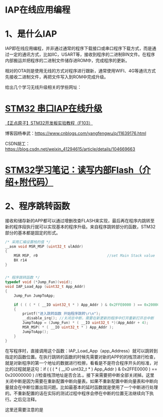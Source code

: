 # IAP在线应用编程

# 1、是什么IAP

​	IAP即在线应用编程，并非通过通常的程序下载接口或串口程序下载方式，而是通过一定的通讯方式，比如IIC，USART等，接收到程序的二进制BIN文件。在程序内部搬运并把程序的二进制文件储存进ROM中，完成程序的更新。

相对的OTA则是使用无线的方式对程序进行跟新，通常使用WIFI、4G等通讯方式先接收二进制文件，再把文件写入到ROM中完成升级。

给出几个学习无线升级相关的学些网址：

# [STM32 串口IAP在线升级](https://www.cnblogs.com/ZzJan/p/11564060.html)

[【正点原子】STM32开发板实验教程（F103）](https://www.bilibili.com/video/BV1kx411k7JT?spm_id_from=333.788.b_636f6d6d656e74.6)

博客园杨奉武：https://www.cnblogs.com/yangfengwu/p/11639176.html

CSDN胡工：https://blog.csdn.net/weixin_41294615/article/details/104669663

# [STM32学习笔记：读写内部Flash（介绍+附代码）](https://www.cnblogs.com/pertor/p/9484663.html)

# 2、程序跳转函数

接收和储存新的APP都可以通过增删改查FLASH来实现，最后再在程序内跳转至新的程序段执行就可以实现基本的程序升级。来自程序跳转部分的函数，STM32部分的基本都是固定的形式。

```c
/* 采用汇编设置栈的值 */
__asm void MSR_MSP (uint32_t ulAddr) 
{
    MSR MSP, r0 			                   //set Main Stack value
    BX r14
}


/* 程序跳转函数 */
typedef void (*Jump_Fun)(void);
void IAP_Load_App (uint32_t App_Addr)
{
	Jump_Fun JumpToApp; 
    
	if ( ( ( * ( __IO uint32_t * ) App_Addr ) & 0x2FFE0000 ) == 0x20000000 )	//检查栈顶地址是否合法.
	{ 
		printf("进入跳转函数 开始程序跳转\r\n");
		__disable_irq(); //关闭总中断，需要在新更新的程序中打开重新打开总中断
		JumpToApp = (Jump_Fun) * ( __IO uint32_t *)(App_Addr + 4);				//用户代码区第二个字为程序开始地址(复位地址)		
		MSR_MSP( * ( __IO uint32_t * ) App_Addr );								//初始化APP堆栈指针(用户代码区的第一个字用于存放栈顶地址)
		JumpToApp();															//跳转到APP.
	}
}
```

在写程序时，直接调用这个函数：IAP_Load_App（app_Address）就可以跳转到指定的函数位置。在执行跳转的函数的时候先需要对新的APP的的栈顶进行检查，就是对新程序的第一个地址的数据进行检擦，看看是不是符合程序开头的标准，对比的过程就是这句：if ( ( ( * ( __IO uint32_t * ) App_Addr ) & 0x2FFE0000 ) == 0x20000000 )	//检查栈顶地址是否合法.。接下来需要把中断全部关闭掉。这里关闭中断是因为需要在重新配置中断向量表。如果不重新配置中断向量表和中断向量就会在中断位置出现问题。比如最基本的延时函数就是使用了一个中断进行处理的。不重新配置的话在实际的测试过程中程序会停在中断的位置无法继续向下执行。之后见注释。

这里还需要注意的是




